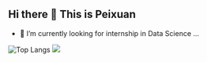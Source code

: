 ## Hi there 👋 This is Peixuan

<!--
**PaddyWuPython/PaddyWuPython** is a ✨ _special_ ✨ repository because its `README.md` (this file) appears on your GitHub profile.

Here are some ideas to get you started:

- 🔭 I’m currently working on ...
- 🌱 I’m currently learning ...
- 👯 I’m looking to collaborate on ...
- 🤔 I’m looking for help with ...
- 💬 Ask me about ...
- 📫 How to reach me: ...
- 😄 Pronouns: ...
- ⚡ Fun fact: ...
-->
- 🌱 I’m currently looking for internship in Data Science ...

![Top Langs](https://github-readme-stats.vercel.app/api/top-langs/?username=PaddyWuPython&layout=compact&theme=tokyonight)
![](https://github-readme-activity-graph.cyclic.app/graph?username=PaddyWuPython&theme=dracula)
